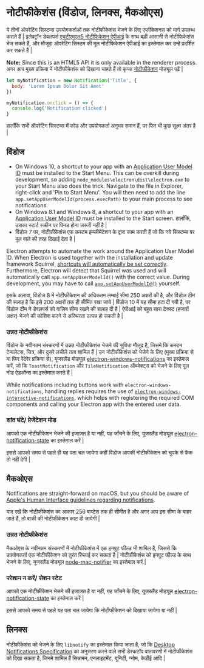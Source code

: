 # नोटीफीकेशंस (विंडोज, लिनक्स, मैकओएस)

ये तीनों ऑपरेटिंग सिस्टम्स उपयोगकर्ताओं तक नोटीफीकेशंस भेजने के लिए एप्लीकेशनस को मार्ग उपलब्ध कराते हैं | इलेक्ट्रॉन डेवलपर्स [एचटीएमएल5 नोटीफिकेशन ऐपीआई](https://notifications.spec.whatwg.org/) के साथ बड़ी आसानी से नोटीफिकेशंस भेज सकते हैं, और मौजूदा ऑपरेटिंग सिस्टम की मूल नोटीफिकेशन ऐपीआई का इस्तेमाल कर उन्हें प्रदर्शित कर सकते हैं |

**Note:** Since this is an HTML5 API it is only available in the renderer process. अगर आप मुख्य प्रक्रिया में नोटीफीकेशंस को दिखाना चाहते हैं तो कृप्या [नोटीफीकेशन](../api/notification.md) मोड्यूल पढ़ें |

```javascript
let myNotification = new Notification('Title', {
  body: 'Lorem Ipsum Dolor Sit Amet'
})

myNotification.onclick = () => {
  console.log('Notification clicked')
}
```

हालाँकि सभी ऑपरेटिंग सिस्टम्स में कोड और उपयोगकर्ता अनुभव समान हैं, पर फिर भी कुछ सूक्ष्म अंतर है |

## विंडोज
* On Windows 10, a shortcut to your app with an [Application User Model ID](https://msdn.microsoft.com/en-us/library/windows/desktop/dd378459(v=vs.85).aspx) must be installed to the Start Menu. This can be overkill during development, so adding `node_modules\electron\dist\electron.exe` to your Start Menu also does the trick. Navigate to the file in Explorer, right-click and 'Pin to Start Menu'. You will then need to add the line `app.setAppUserModelId(process.execPath)` to your main process to see notifications.
* On Windows 8.1 and Windows 8, a shortcut to your app with an [Application User Model ID](https://msdn.microsoft.com/en-us/library/windows/desktop/dd378459(v=vs.85).aspx) must be installed to the Start screen. हालाँकि, उसका स्टार्ट स्क्रीन पर पिनड होना ज़रूरी नहीं है |
* विंडोज 7 पर, नोटीफीकेशंस एक कस्टम इम्प्लीमेंटेशन के द्वारा काम करती हैं जो कि नये सिस्टम्स पर मूल वाले की तरह दिखाई देता है |

Electron attempts to automate the work around the Application User Model ID. When Electron is used together with the installation and update framework Squirrel, [shortcuts will automatically be set correctly](https://github.com/electron/windows-installer/blob/master/README.md#handling-squirrel-events). Furthermore, Electron will detect that Squirrel was used and will automatically call `app.setAppUserModelId()` with the correct value. During development, you may have to call [`app.setAppUserModelId()`](../api/app.md#appsetappusermodelidid-windows) yourself.

इसके अलावा, विंडोज 8 में नोटीफीकेशन की अधिकतम लम्बाई सीमा 250 अक्षरों की है, और विंडोज टीम की सलाह है कि इसे 200 अक्षरों तक ही सीमित रखा जाये | विंडोज 10 में यह सीमा हटा दी गयी है, पर विंडोज टीम ने डेवलपर्स को वाज़िब सीमा रखने की सलाह दी है | ऐपीआई को बहुत सारा टेक्स्ट (हजारों अक्षर) भेजने की कोशिश करने से अस्थिरता उत्पन्न हो सकती है |

### उन्नत नोटीफीकेशंस

विंडोज के नवीनतम संस्करणों में उन्नत नोटीफीकेशंस भेजने की सुविधा मौज़ूद है, जिसमे कि कस्टम टेम्पलेटस, चित्र, और दुसरे लचीले तत्व शामिल हैं | उन नोटीफीकेशंस को भेजेने के लिए (मुख्य प्रक्रिया से या फिर रेंदेरेर प्रक्रिया से), यूजरलैंड मोड्यूल [electron-windows-notifications](https://github.com/felixrieseberg/electron-windows-notifications) का इस्तेमाल करें, जो कि `ToastNotification` और `TileNotification` ऑब्जेक्ट्स को भेजने के लिए मूल नोड ऐडओंन्स का इस्तेमाल करते हैं |

While notifications including buttons work with `electron-windows-notifications`, handling replies requires the use of [`electron-windows-interactive-notifications`](https://github.com/felixrieseberg/electron-windows-interactive-notifications), which helps with registering the required COM components and calling your Electron app with the entered user data.

### शांत घंटे/ प्रेजेंटेशन मोड

आपको एक नोटीफीकेशन भेजने की इजाज़त है या नहीं, यह जाँचने के लिए, यूजरलैंड मोड्यूल [electron-notification-state](https://github.com/felixrieseberg/electron-notification-state) का इस्तेमाल करें |

इससे आपको समय से पहले ही यह पता चल जायेगा कहीं विंडोज आपकी नोटीफीकेशन को चुपके से फेंक तो नहीं देगी |

## मैकओएस

Notifications are straight-forward on macOS, but you should be aware of [Apple's Human Interface guidelines regarding notifications](https://developer.apple.com/macos/human-interface-guidelines/system-capabilities/notifications/).

याद रखें कि नोटीफीकेशंस का आकार 256 बाय्टेस तक ही सीमीत है और अगर आप इस सीमा के बाहर जाते हैं, तो बाकी की नोटीफीकेशन काट दी जायेगी |

### उन्नत नोटीफीकेशंस

मैकओएस के नवीनतम संस्करणों में नोटीफीकेशंस में एक इनपुट फील्ड भी शामिल है, जिससे कि उपयोगकर्ता एक नोटीफीकेशन को तुरंत रिप्लाई कर सकता है | नोटीफीकेशंस को इनपुट फील्ड के साथ भेजने के लिए, यूजरलैंड मोड्यूल [node-mac-notifier](https://github.com/CharlieHess/node-mac-notifier) का इस्तेमाल करें |

### परेशान न करें/ सेशन स्टेट

आपको एक नोटीफीकेशन भेजने की इजाज़त है या नहीं, यह जाँचने के लिए, यूजरलैंड मोड्यूल [electron-notification-state](https://github.com/felixrieseberg/electron-notification-state) का इस्तेमाल करें |

इससे आपको समय से पहले यह पता चल जायेगा कि नोटीफीकेशन को दिखाया जायेगा या नहीं |

## लिनक्स

नोटीफीकेशंस को भेजने के लिए `libnotify` का इस्तेमाल किया जाता है, जो कि [Desktop Notifications Specification](https://developer.gnome.org/notification-spec/) का अनुसरण करने वाले सभी डेस्कटॉप वातावरणों में नोटीफीकेशंस को दिखा सकता है, जिनमे शामिल हैं सिन्नामन, एनलाइटमेंट, यूनिटी, ग्नोम, केडीई आदि |
